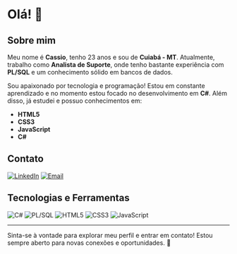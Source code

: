 # Olá! 👋

## Sobre mim

Meu nome é **Cassio**, tenho 23 anos e sou de **Cuiabá - MT**. Atualmente, trabalho como **Analista de Suporte**, onde tenho bastante experiência com **PL/SQL** e um conhecimento sólido em bancos de dados. 

Sou apaixonado por tecnologia e programação! Estou em constante aprendizado e no momento estou focado no desenvolvimento em **C#**. Além disso, já estudei e possuo conhecimentos em:

- **HTML5**
- **CSS3**
- **JavaScript**
- **C#**

## Contato

[![LinkedIn](https://img.shields.io/badge/LinkedIn-Perfil-blue)](www.linkedin.com/in/cassio-reigotto-21a361190)
[![Email](https://img.shields.io/badge/Email-Enviar%20e--mail-red)](mailto:cassio.reigotto@outlook.com)

## Tecnologias e Ferramentas

![C#](https://img.shields.io/badge/C%23-Visual%20Studio%20Code-blueviolet)
![PL/SQL](https://img.shields.io/badge/PLSQL-Oracle-orange)
![HTML5](https://img.shields.io/badge/HTML5-E34F26?style=flat&logo=html5&logoColor=white)
![CSS3](https://img.shields.io/badge/CSS3-1572B6?style=flat&logo=css3&logoColor=white)
![JavaScript](https://img.shields.io/badge/JavaScript-F7DF1E?style=flat&logo=javascript&logoColor=black)

---

Sinta-se à vontade para explorar meu perfil e entrar em contato! Estou sempre aberto para novas conexões e oportunidades. 🚀
